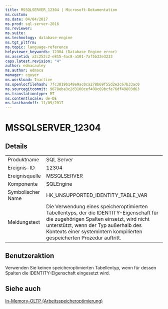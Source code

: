 ```yaml
---
title: MSSQLSERVER_12304 | Microsoft-Dokumentation
ms.custom: 
ms.date: 04/04/2017
ms.prod: sql-server-2016
ms.reviewer: 
ms.suite: 
ms.technology: database-engine
ms.tgt_pltfrm: 
ms.topic: language-reference
helpviewer_keywords: 12304 (Database Engine error)
ms.assetid: a2c252c2-e815-4ac8-a101-7af5b32e3233
caps.latest.revision: "4"
author: edmacauley
ms.author: edmaca
manager: cguyer
ms.workload: Inactive
ms.openlocfilehash: 7fc3019b148e9ac0ca278b69f55d2e2c67b33ac0
ms.sourcegitcommit: 9678eba3c2d3100cef408c69bcfe76df49803d63
ms.translationtype: MT
ms.contentlocale: de-DE
ms.lasthandoff: 11/09/2017
---
```

# <a name="mssqlserver12304"></a>MSSQLSERVER_12304
  
## <a name="details"></a>Details  
  
|||  
|-|-|  
|Produktname|SQL Server|  
|Ereignis-ID|12304|  
|Ereignisquelle|MSSQLSERVER|  
|Komponente|SQLEngine|  
|Symbolischer Name|HK_UNSUPPORTED_IDENTITY_TABLE_VAR|  
|Meldungstext|Die Verwendung eines speicheroptimierten Tabellentyps, der die IDENTITY-Eigenschaft für die zugehörigen Spalten einsetzt, wird nicht unterstützt, wenn der Typ außerhalb des Kontexts einer systemintern kompilierten gespeicherten Prozedur auftritt.|  
  
## <a name="user-action"></a>Benutzeraktion  
Verwenden Sie keinen speicheroptimierten Tabellentyp, wenn für dessen Spalten die IDENTITY-Eigenschaft eingesetzt wird.  
  
## <a name="see-also"></a>Siehe auch  
[In-Memory-OLTP &#40;Arbeitsspeicheroptimierung&#41;](~/relational-databases/in-memory-oltp/in-memory-oltp-in-memory-optimization.md)  
  
